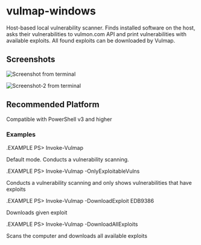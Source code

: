 # vulmap-windows
Host-based local vulnerability scanner. Finds installed software on the host, asks their vulnerabilities to vulmon.com API and print vulnerabilities with available exploits. All found exploits can be downloaded by Vulmap.

## Screenshots
![Screenshot from terminal](https://raw.githubusercontent.com/yavuzatlas/vulmap-windows/master/bir.jpg)

![Screenshot-2 from terminal](https://raw.githubusercontent.com/yavuzatlas/vulmap-windows/master/iki.jpg)

## Recommended Platform
Compatible with PowerShell v3 and higher

### Examples

.EXAMPLE
PS> Invoke-Vulmap

Default mode. Conducts a vulnerability scanning.

.EXAMPLE
PS> Invoke-Vulmap -OnlyExploitableVulns

Conducts a vulnerability scanning and only shows vulnerabilities that have exploits

.EXAMPLE
PS> Invoke-Vulmap -DownloadExploit EDB9386

Downloads given exploit

.EXAMPLE
PS> Invoke-Vulmap -DownloadAllExploits

Scans the computer and downloads all available exploits
